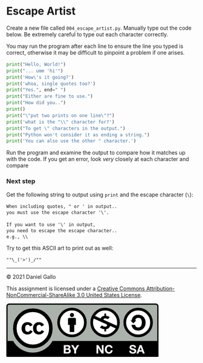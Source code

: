 # Escape Artist

Create a new file called `004_escape_artist.py`. Manually type out the code below. Be extremely careful to type out each character correctly.

You may run the program after each line to ensure the line you typed is correct, otherwise it may be difficult to pinpoint a problem if one arises.

```python
print("Hello, World!")
print("... umm 'hi'")
print('How\'s it going?')
print('whoa, single quotes too?')
print("Yes.", end=" ")
print("Either are fine to use.")
print("How did you..")
print()
print("\"put two prints on one line\"?")
print('what is the "\\" character for?')
print("To get \" characters in the output.")
print("Python won't consider it as ending a string.")
print('You can also use the other " character.')
```

Run the program and examine the output to compare how it matches up with the code. If you get an error, look *very* closely at each character and compare

### Next step
Get the following string to output using `print` and the escape character (`\`):
```
When including quotes, " or ' in output..
you must use the escape character '\'.

If you want to use '\' in output,
you need to escape the escape character..
e.g., \\
```

Try to get this ASCII art to print out as well:
```
""\_('>')_/""
```

---

© 2021 Daniel Gallo

This assignment is licensed under a
[Creative Commons Attribution-NonCommercial-ShareAlike 3.0 United States License](https://creativecommons.org/licenses/by-nc-sa/3.0/us/deed.en_US).  

![Creative Commons License](images/by-nc-sa.png)



